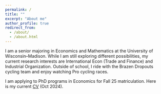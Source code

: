 ```yaml
---
permalink: /
title: ""
excerpt: "About me"
author_profile: true
redirect_from: 
  - /about/
  - /about.html
---
```


I am a senior majoring in Economics and Mathematics at the University of Wisconsin–Madison. While I am still exploring different possibilities, my current research interests are International Econ (Trade and Finance) and Industrial Organization. Outside of school, I ride with the Brazen Dropouts cycling team and enjoy watching Pro cycling races.

I am applying to PhD programs in Economics for Fall 25 matriculation. Here is my current <a href="/files/EricHsienchenChu_CV.pdf" target="_blank">CV</a> (Oct 2024).
